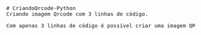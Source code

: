 <pre>
# CriandoQrcode-Python
Criando imagem Qrcode com 3 linhas de código.

Com apenas 3 linhas de código é possível criar uma imagem QRCODE e introduzir nela link, conteúdo, url de sites...                                                        -Primeiro: Importa a biblioteca
                                                                                                                                                                          -Segundo: Cria uma variável e uma imagem, em seguida entre aspas duplas, deve ser colocado o que deve ficar por trás da imagem qrcode ao ser scaneado
                                                                                                                                                                          -Terceiro: Define o nome e o formato em que deve ser salvo a imagem. Nesse caso salvei como arquivo PNG

</pre>

